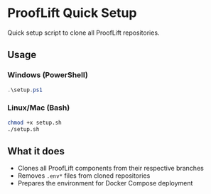 # ProofLift Quick Setup

Quick setup script to clone all ProofLift repositories.

## Usage

### Windows (PowerShell)
```powershell
.\setup.ps1
```

### Linux/Mac (Bash)
```bash
chmod +x setup.sh
./setup.sh
```

## What it does

- Clones all ProofLift components from their respective branches
- Removes `.env*` files from cloned repositories
- Prepares the environment for Docker Compose deployment
